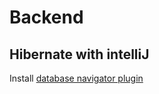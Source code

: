 # Backend

## Hibernate with intelliJ

Install [database navigator plugin](https://plugins.jetbrains.com/plugin/1800-database-navigator)

